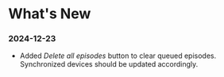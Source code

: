 # What's New

### 2024-12-23

* Added *Delete all episodes* button to clear queued episodes. Synchronized devices should be updated accordingly.
